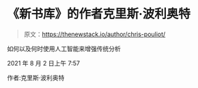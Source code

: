 # 《新书库》的作者克里斯·波利奥特

> 原文：<https://thenewstack.io/author/chris-pouliot/>

如何以及何时使用人工智能来增强传统分析

2021 年 8 月 2 日上午 7:57

作者:克里斯·波利奥特